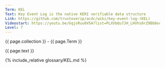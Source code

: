 ```yaml
---
Term: KEL
Text: Key Event Log is the native KERI verifiable data structure
Link: https://github.com/trustoverip/acdc/wiki/key-event-log-(KEL)
Videostart: https://youtu.be/GqjsRuu0V5A?list=PLXVbQu7JH_LHVhs0rZ9Bb8ocyKlPljkaG&t=05m01s
Level: 7
---
```


{{ page.collection }} - {{ page.Term }}

   {{ page.text }}

{% include_relative glossary/KEL.md %}
